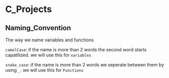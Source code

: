 # C_Projects
## Naming_Convention
The way we name variables and functions

`camelCase`: if the name is more than 2 words the second word starts capatilized. we will use this for `variables`

`snake_case`: if the name is more than 2 words we seperate between them by using `_`. we will use this for `Functions`
